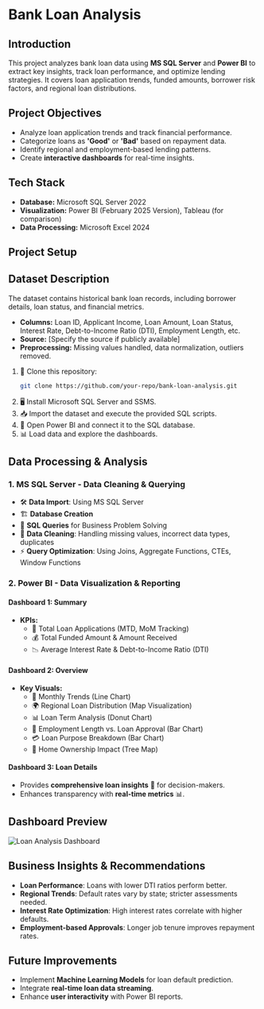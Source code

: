 # Bank Loan Analysis

## Introduction
This project analyzes bank loan data using **MS SQL Server** and **Power BI** to extract key insights, track loan performance, and optimize lending strategies. It covers loan application trends, funded amounts, borrower risk factors, and regional loan distributions.

## Project Objectives
- Analyze loan application trends and track financial performance.
- Categorize loans as **'Good'** or **'Bad'** based on repayment data.
- Identify regional and employment-based lending patterns.
- Create **interactive dashboards** for real-time insights.

## Tech Stack
- **Database:** Microsoft SQL Server 2022
- **Visualization:** Power BI (February 2025 Version), Tableau (for comparison)
- **Data Processing:** Microsoft Excel 2024

## Project Setup

## Dataset Description
The dataset contains historical bank loan records, including borrower details, loan status, and financial metrics.
- **Columns:** Loan ID, Applicant Income, Loan Amount, Loan Status, Interest Rate, Debt-to-Income Ratio (DTI), Employment Length, etc.
- **Source:** [Specify the source if publicly available]
- **Preprocessing:** Missing values handled, data normalization, outliers removed.  
1. 📝 Clone this repository:  
   ```bash
   git clone https://github.com/your-repo/bank-loan-analysis.git
   ```  
2. 🖥 Install Microsoft SQL Server and SSMS.  
3. 📥 Import the dataset and execute the provided SQL scripts.  
4. 📡 Open Power BI and connect it to the SQL database.  
5. 📊 Load data and explore the dashboards.  

## Data Processing & Analysis
### 1. **MS SQL Server - Data Cleaning & Querying**
- 🛠 **Data Import**: Using MS SQL Server
- 🏗 **Database Creation**
- 📜 **SQL Queries** for Business Problem Solving
- 🧹 **Data Cleaning**: Handling missing values, incorrect data types, duplicates
- ⚡ **Query Optimization**: Using Joins, Aggregate Functions, CTEs, Window Functions

### 2. **Power BI - Data Visualization & Reporting**
#### **Dashboard 1: Summary**
- **KPIs:**
  - 📌 Total Loan Applications (MTD, MoM Tracking)
  - 💰 Total Funded Amount & Amount Received
  - 📉 Average Interest Rate & Debt-to-Income Ratio (DTI)

#### **Dashboard 2: Overview**
- **Key Visuals:**
  - 📆 Monthly Trends (Line Chart)
  - 🌍 Regional Loan Distribution (Map Visualization)
  - 📊 Loan Term Analysis (Donut Chart)
  - 👔 Employment Length vs. Loan Approval (Bar Chart)
  - 💳 Loan Purpose Breakdown (Bar Chart)
  - 🏡 Home Ownership Impact (Tree Map)

#### **Dashboard 3: Loan Details**
- Provides **comprehensive loan insights** 🏦 for decision-makers.
- Enhances transparency with **real-time metrics** 📊.


## Dashboard Preview  
![Loan Analysis Dashboard](images/dashboard_screenshot.png)  

## Business Insights & Recommendations
- **Loan Performance**: Loans with lower DTI ratios perform better.
- **Regional Trends**: Default rates vary by state; stricter assessments needed.
- **Interest Rate Optimization**: High interest rates correlate with higher defaults.
- **Employment-based Approvals**: Longer job tenure improves repayment rates.


## Future Improvements
- Implement **Machine Learning Models** for loan default prediction.
- Integrate **real-time loan data streaming**.
- Enhance **user interactivity** with Power BI reports.
